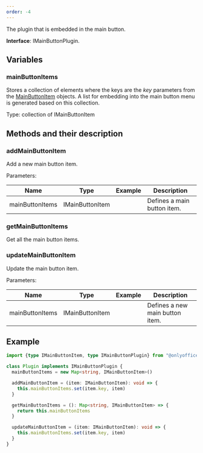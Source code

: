```yaml
---
order: -4
---
```


The plugin that is embedded in the main button.

**Interface**: IMainButtonPlugin.

## Variables

### mainButtonItems

Stores a collection of elements where the keys are the *key* parameters from the [MainButtonItem](../../Plugin%20Items/MainButtonItem/index.md) objects. A list for embedding into the main button menu is generated based on this collection.

Type: collection of IMainButtonItem

## Methods and their description

### addMainButtonItem

Add a new main button item.

Parameters:

| Name            | Type            | Example | Description                 |
| --------------- | --------------- | ------- | --------------------------- |
| mainButtonItems | IMainButtonItem |         | Defines a main button item. |

### getMainButtonItems

Get all the main button items.

### updateMainButtonItem

Update the main button item.

Parameters:

| Name            | Type            | Example | Description                     |
| --------------- | --------------- | ------- | ------------------------------- |
| mainButtonItems | IMainButtonItem |         | Defines a new main button item. |

## Example

``` ts
import {type IMainButtonItem, type IMainButtonPlugin} from "@onlyoffice/docspace-plugin-sdk"

class Plugin implements IMainButtonPlugin {
  mainButtonItems = new Map<string, IMainButtonItem>()

  addMainButtonItem = (item: IMainButtonItem): void => {
    this.mainButtonItems.set(item.key, item)
  }

  getMainButtonItems = (): Map<string, IMainButtonItem> => {
    return this.mainButtonItems
  }

  updateMainButtonItem = (item: IMainButtonItem): void => {
    this.mainButtonItems.set(item.key, item)
  }
}
```
